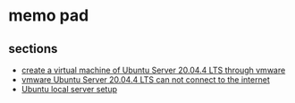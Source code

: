 # memo pad
## sections

- [create a virtual machine of Ubuntu Server 20.04.4 LTS through vmware](./ubuntu/virtual-machine-create.md)
- [vmware Ubuntu Server 20.04.4 LTS can not connect to the internet](./ubuntu/can-not-connect-to-internet.md)
- [Ubuntu local server setup](./ubuntu/local-server-setup.md) 